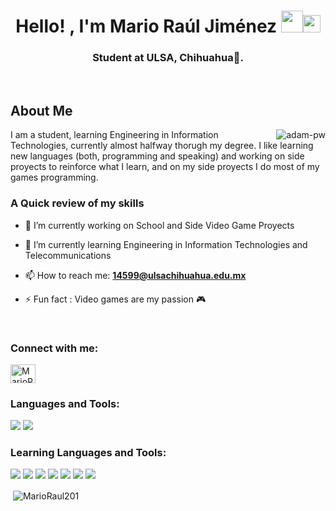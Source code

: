 <h1 align="center">Hello! , I'm Mario Raúl Jiménez <img src="https://media.giphy.com/media/hvRJCLFzcasrR4ia7z/giphy.gif" width="35"><img src="https://emojis.slackmojis.com/emojis/images/1531849430/4246/blob-sunglasses.gif?1531849430" width="28"></h1>

<h3 align="center">Student at ULSA, Chihuahua🌟.</h3>

<br>



<h2> About Me </h2>
<p><img align="right" src="https://media1.giphy.com/media/v1.Y2lkPTc5MGI3NjExZm9sZnk1eWljYW54b2VicnkxZDNsbDZmYWR3aDdoOGxsOWE5eTFyOSZlcD12MV9pbnRlcm5hbF9naWZfYnlfaWQmY3Q9Zw/UmQrx37p5LVxC/giphy.webp" alt="adam-pw" /></p>

I am a student, learning Engineering in Information Technologies, currently almost halfway thorugh my degree. I like learning new languages (both, programming and speaking) and working on side proyects to reinforce what I learn, and on my side proyects I do most of my games programming.

<h3>A Quick review of my skills</h3>

- 🔭 I’m currently working on School and Side Video Game Proyects

- 🌱 I’m currently learning Engineering in Information Technologies and Telecommunications

- 📫 How to reach me: **14599@ulsachihuahua.edu.mx**

- ⚡ Fun fact : Video games are my passion 🎮

<br>

<h3 align="left">Connect with me:</h3>
<p align="left">
  <a href="https://github.com/MarioRaul201" target="blank"><img align="center"
      src="https://raw.githubusercontent.com/rahuldkjain/github-profile-readme-generator/master/src/images/icons/Social/github.svg"
      alt="MarioRaul201" height="30" width="40" /></a>


<br>

<h3 align="left">Languages and Tools:</h3>
<p align="left">
    <img src= "https://img.shields.io/badge/Visual%20Studio%20Code-0078d7.svg?style=for-the-badge&logo=visual-studio-code&logoColor=white">
    <img src= "https://img.shields.io/badge/python-3670A0?style=for-the-badge&logo=python&logoColor=ffdd54">
    
    

    

<br>

<h3 align="left">Learning Languages and Tools:</h3>
<p align="left">
    <img src= "https://img.shields.io/badge/Xcode-007ACC?style=for-the-badge&logo=Xcode&logoColor=white">
    <img src= "https://img.shields.io/badge/c-%2300599C.svg?style=for-the-badge&logo=c&logoColor=white">
    <img src= "https://img.shields.io/badge/c%23-%23239120.svg?style=for-the-badge&logo=csharp&logoColor=white">
    <img src= "https://img.shields.io/badge/css3-%231572B6.svg?style=for-the-badge&logo=css3&logoColor=white">
    <img src= "https://img.shields.io/badge/html5-%23E34F26.svg?style=for-the-badge&logo=html5&logoColor=white">
    <img src= "https://img.shields.io/badge/javascript-%23323330.svg?style=for-the-badge&logo=javascript&logoColor=%23F7DF1E">
    <img src= "https://img.shields.io/badge/swift-F54A2A?style=for-the-badge&logo=swift&logoColor=white">


<br>

<p>&nbsp;<img align="center" src="https://github-readme-stats.vercel.app/api?username=MarioRaul201&show_icons=true&locale=en&bg_color=0d1117&text_color=ffffff&repo=convoychat"
    alt="MarioRaul201" /></p>
    
